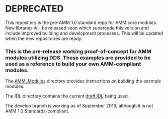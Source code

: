# DEPRECATED

This repository is the pre-AMM 1.0 standard repo for AMM core modules.  New libraries will be released soon which supercede this version and include improved building and development processes.  This will be updated when the new repositories are ready.



### This is the pre-release working proof-of-concept for AMM modules utilizing DDS. These examples are provided to be used as a reference to build your own AMM-compliant modules.

The [AMM_Modules](https://github.com/AdvancedModularManikin/DDS/tree/master/AMM_Modules) directory provides instructions on building the example modules.

The IDL directory contains the current [draft IDL](https://github.com/AdvancedModularManikin/DDS/blob/master/IDL/AMM.idl) being used.

The develop branch is working as of September 2019, although it is not AMM 1.0 Standards-compliant.
